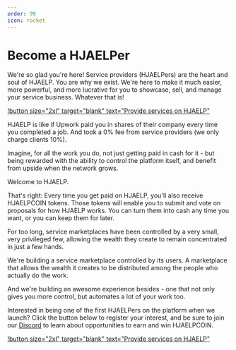 ```yaml
---
order: 99
icon: rocket
---
```


# Become a HJAELPer

We're so glad you're here! Service providers (HJAELPers) are the heart and soul of HJAELP. You are why we exist. We're here to make it much easier, more powerful, and more lucrative for you to showcase, sell, and manage your service business. Whatever that is! 

[!button size="2xl" target="blank" text="Provide services on HJAELP"](https://hjaelp.typeform.com/hjaelper)

HJAELP is like if Upwork paid you in shares of their company every time you completed a job. And took a 0% fee from service providers (we only charge clients 10%). 

Imagine, for all the work you do, not just getting paid in cash for it - but being rewarded with the ability to control the platform itself, and benefit from upside when the network grows.

Welcome to HJAELP.

That's right: Every time you get paid on HJAELP, you'll also receive HJAELPCOIN tokens. Those tokens will enable you to submit and vote on proposals for how HJAELP works. You can turn them into cash any time you want, or you can keep them for later.

For too long, service marketplaces have been controlled by a very small, very privileged few, allowing the wealth they create to remain concentrated in just a few hands. 

We're building a service marketplace controlled by its users. A marketplace that allows the wealth it creates to be distributed among the people who actually do the work.

And we're building an awesome experience besides - one that not only gives you more control, but automates a lot of your work too. 

Interested in being one of the first HJAELPers on the platform when we launch? Click the button below to register your interest, and be sure to join our [Discord](https://discord.gg/z75zHQssFH) to learn about opportunities to earn and win HJAELPCOIN.

[!button size="2xl" target="blank" text="Provide services on HJAELP"](https://hjaelp.typeform.com/hjaelper)

